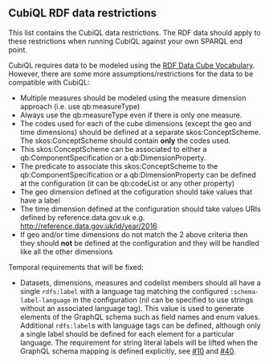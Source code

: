 ## CubiQL RDF data restrictions 

This list contains the CubiQL data restrictions. The RDF data should apply to these restrictions when running CubiQL against your own SPARQL end point.

CubiQL requires data to be modeled using the [RDF Data Cube Vocabulary](https://www.w3.org/TR/vocab-data-cube/). However, there are some more assumptions/restrictions for the data to be compatible with CubiQL:

- Multiple measures should be modeled using the measure dimension approach (i.e. use qb:measureType)
- Always use the qb:measureType even if there is only one measure.
- The codes used for each of the cube dimensions (except the geo and time dimensions) should be defined at a separate skos:ConceptScheme. The skos:ConceptScheme should contain **only** the codes used.
- This skos:ConceptScheme can be associated to either a qb:ComponentSpecification or a qb:DimensionProperty. 
- The predicate to associate this skos:ConceptScheme to the qb:ComponentSpecification or a qb:DimensionProperty can be defined at the configuration (it can be qb:codeList or any other property)
- The geo dimension defined at the cofiguration should take values that have a label 
- The time dimension defined at the configuration should take values URIs defined by reference.data.gov.uk e.g. http://reference.data.gov.uk/id/year/2016
- If geo and/or time dimensions do not match the 2 above criteria then they should **not** be defined at the configuration and they will be handled like all the other dimensions 

Temporal requirements that will be fixed:
- Datasets, dimensions, measures and codelist members should all have a single `rdfs:label` with a language tag matching the configured `:schema-label-language` in the configuration (nil can be specified to use strings without an associated language tag). This value is used to generate elements of the GraphQL schema such as field names and enum values. Additional `rdfs:label`s with language tags can be defined, although only a single label should be defined for each element for a particular language. The requirement for string literal labels will be lifted when the GraphQL schema mapping is defined explicitly, see [#10](https://github.com/Swirrl/graphql-qb/issues/10) and 
  [#40](https://github.com/Swirrl/graphql-qb/issues/40).

 
